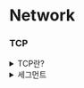# Network


### TCP

<details>
<summary>TCP란?</summary>

<br>

<div>
데이터를 안정적으로 전송하기 위한 프로토콜입니다.
신뢰성 있는 통신을 제공하며 흐름제어, 혼잡제어, 오류제어라는 특징을 가지고 있습니다.
</div>

* TCP 특징
1. 신뢰성 보장 
   * 데이터의 안전한 도착을 위해 확인 응답 기법을 사용합니다.
2. 흐름 제어
   * 수신자와 송신자간의 통신 속도를 제어하여 수신자가 처리할 수 있는 속도보다
   * 더 빠르게 전송되지 않도록 조절합니다.
3. 혼잡 제어
   * 혼잡 윈도우, 혼잡 상황 감지, 수신자의 응답을 통한 조절이 있습니다.
   * 혼잡 윈도우는 송신자가 네트워크에 전송할 수 있는 최대 데이터의 양을 나타냅니다.
   * 혼잡 상황 감지는 데이터 전송 중 패킷이 손실 되거나 전송이 지연된다면 혼잡 상황으로 감지합니다.
   * 수신자는 받은 패킷을 확인해 수용 가능한 양을 송신자에게 전달합니다.
     * 송신자는 데이터 전송 속도를 조절 해 혼잡 상황을 완화시킵니다.
4. 오류 제어
   * 훼손된 세그먼트를 감지해 재전송하거나 손실된 세그먼트를 재전송,
   * 순서가 맞지 않는 세그먼트를 저장하고 중복 세그먼트를 감지하고 폐기하는 메커니즘이 포함됩니다.
   * 각 세그먼트에 존재하는 checksum 필드를 확인해 검사를 진행합니다.
5. 전이중 통신 지원
   * 수신자와 송신자가 동시에 데이터를 송수신 할 수 있습니다.
</details>

<details>
<summary>세그먼트</summary>

<br>

<div>
세그먼트는 TCP에서의 데이터 전송의 기본 단위입니다.
세그먼트는 헤더와 페이로드로 구성됩니다.
</div>

#### 세그먼트
* 헤더
  * 데이터 전송에 필요한 제어 정보가 포함됩니다.
    * 송수신자 포트번호, 확인 응답 번호, 플래그가 포합됩니다.
    * 헤더의 정보를 통해서 데이터의 순서를 관리하고 오류 제어, 흐름 제어를 수행합니다.
* 페이로드
  * 송신자가 전송하는 실제 데이터가 포합됩니다.
</details>